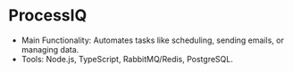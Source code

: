 # ProcessIQ
- Main Functionality: Automates tasks like scheduling, sending emails, or managing data.
- Tools: Node.js, TypeScript, RabbitMQ/Redis, PostgreSQL.